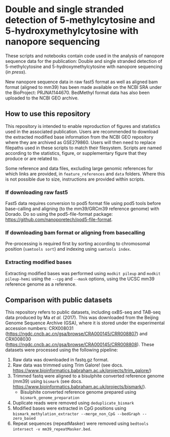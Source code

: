# Double and single stranded detection of 5-methylcytosine and 5-hydroxymethylcytosine with nanopore sequencing

These scripts and notebooks contain code used in the analysis of nanopore sequence data for the publication: Double and single stranded detection of 5-methylcytosine and 5-hydroxymethylcytosine with nanopore sequencing (_in press_). 

New nanopore sequence data in raw fast5 format as well as aligned bam format (aligned to mm39) has been made available on the NCBI SRA under the BioProject: PRJNA1144670. BedMethyl format data has also been uploaded to the NCBI GEO archive. 

## How to use this repository

This repository is intended to enable reproduction of figures and statistics used in the associated publication. Users are recommended to download the extracted modified base information from the NCBI GEO repository where they are archived as GSE279860. Users will then need to replace filepaths used in these scripts to match their filesystem. Scripts are named according to the statistics, figure, or supplementary figure that they produce or are related to.

Some reference and data files, excluding large genomic references for which links are provided, in `feature_references` and `data` folders. Where this is not possible due to size, instructions are provided within scripts. 

### If downloading raw fast5

Fast5 data requires conversion to pod5 format file using pod5 tools before base-calling and aligning (to the mm39/GRCm39 reference genome) with Dorado. Do so using the pod5-file-format package: https://github.com/nanoporetech/pod5-file-format. 

### If downloading bam format or aligning from basecalling

Pre-processing is required first by sorting according to chromosomal position (`samtools sort`) and indexing using `samtools index`.
 
### Extracting modified bases

Extracting modified bases was performed using `modkit pileup` and `modkit pileup-hemi` using the `--cpg` and `--mask` options, using the UCSC mm39 reference genome as a reference. 

## Comparison with public datasets

This repository refers to public datasets, including oxBS-seq and TAB-seq data produced by Ma _et al._ (2017). This was downloaded from the Beijing Genome Sequence Archive (GSA), where it is stored under the experimental accession numbers: CRX008031 (https://ngdc.cncb.ac.cn/gsa/browse/CRA000145/CRR008807) and CRX008030 (https://ngdc.cncb.ac.cn/gsa/browse/CRA000145/CRR008808). These datasets were processed using the following pipeline:

1. Raw data was downloaded in fastq.gz format.
2. Raw data was trimmed using Trim Galore! (see docs. https://www.bioinformatics.babraham.ac.uk/projects/trim_galore/)
3. Trimmed fastq were aligned to a bisulphite converted reference genome (mm39) using `bismark` (see docs. https://www.bioinformatics.babraham.ac.uk/projects/bismark/). 
    -   Bisulphite converted reference genome prepared using `bismark_genome_preparation` 
4. Duplicate reads were removed using `deduplicate_bismark`
5. Modified bases were extracted in CpG positions using `bismark_methylation_extractor --merge_non_CpG --bedGraph --zero_based` 
6. Repeat sequences (repeatMasker) were removed using `bedtools intersect -v mm39_repeatMasker.bed`.   
